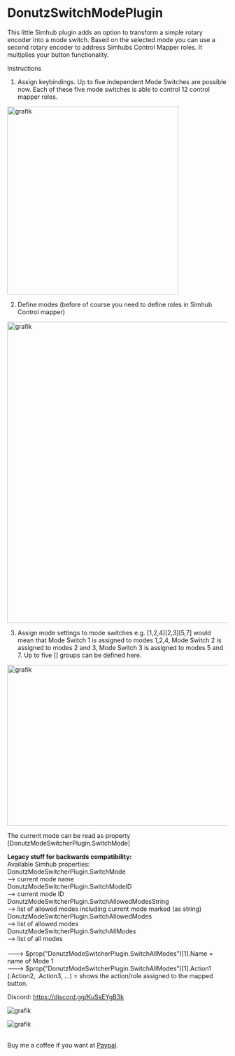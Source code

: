 # DonutzSwitchModePlugin

This little Simhub plugin adds an option to transform a simple rotary encoder into a mode switch. Based on the selected mode you can use a second rotary encoder to address Simhubs Control Mapper roles. It multiplies your button functionality.

Instructions
1) Assign keybindings. Up to five independent Mode Switches are possible now. Each of these five mode switches is able to control 12 control mapper roles.
<img width="391" height="429" alt="grafik" src="https://github.com/user-attachments/assets/a03ced6a-1c00-4224-b789-2aed48e1bf88" />

2) Define modes (before of course you need to define roles in Simhub Control mapper)
<img width="989" height="687" alt="grafik" src="https://github.com/user-attachments/assets/d1cefbf1-be87-4480-8a70-e98ff889b368" />

3) Assign mode settings to mode switches
   e.g. [1,2,4][2,3][5,7] would mean that Mode Switch 1 is assigned to modes 1,2,4, Mode Switch 2 is assigned to modes 2 and 3, Mode Switch 3 is assigned to modes 5 and 7. Up to five [] groups can be defined here.
<img width="576" height="367" alt="grafik" src="https://github.com/user-attachments/assets/6ba3882d-ae8e-47e4-8d52-3f1b4aa0850f" />




The current mode can be read as property [DonutzModeSwitcherPlugin.SwitchMode]

<b>Legacy stuff for backwards compatibility:</b><br>
Available Simhub properties:<br>
DonutzModeSwitcherPlugin.SwitchMode<br>
--> current mode name<br>
DonutzModeSwitcherPlugin.SwitchModeID<br>
--> current mode ID<br>
DonutzModeSwitcherPlugin.SwitchAllowedModesString<br>
--> list of allowed modes including current mode marked (as string)<br>
DonutzModeSwitcherPlugin.SwitchAllowedModes<br>
--> list of allowed modes<br>
DonutzModeSwitcherPlugin.SwitchAllModes<br>
--> list of all modes<br><br>
---> $prop("DonutzModeSwitcherPlugin.SwitchAllModes")[1].Name = name of Mode 1<br>
---> $prop("DonutzModeSwitcherPlugin.SwitchAllModes")[1].Action1 (.Action2, .Action3, ...) = shows the action/role assigned to the mapped button.<br>

Discord: https://discord.gg/KuSsEYgB3k

![grafik](https://github.com/user-attachments/assets/7fa2f31a-aa6d-44c9-a015-56387a02077d)

![grafik](https://github.com/user-attachments/assets/18f1f40f-bde6-4887-ae36-b475eb855647)


<br>Buy me a coffee if you want at [Paypal](https://paypal.me/donutz75?country.x=DE&locale.x=de_DE).
